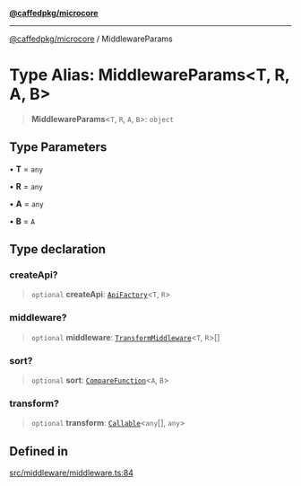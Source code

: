 [**@caffedpkg/microcore**](../README.md)

***

[@caffedpkg/microcore](../globals.md) / MiddlewareParams

# Type Alias: MiddlewareParams\<T, R, A, B\>

> **MiddlewareParams**\<`T`, `R`, `A`, `B`\>: `object`

## Type Parameters

• **T** = `any`

• **R** = `any`

• **A** = `any`

• **B** = `A`

## Type declaration

### createApi?

> `optional` **createApi**: [`ApiFactory`](ApiFactory.md)\<`T`, `R`\>

### middleware?

> `optional` **middleware**: [`TransformMiddleware`](TransformMiddleware.md)\<`T`, `R`\>[]

### sort?

> `optional` **sort**: [`CompareFunction`](CompareFunction.md)\<`A`, `B`\>

### transform?

> `optional` **transform**: [`Callable`](Callable.md)\<`any`[], `any`\>

## Defined in

[src/middleware/middleware.ts:84](https://github.com/caffed/microcore/blob/3444f5042af4893783a848f270124aa74f8db032/src/middleware/middleware.ts#L84)
